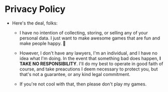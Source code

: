 # Privacy Policy
- Here's the deal, folks: 

  - I have no intention of collecting, storing, or selling any of your personal data.  I just want to make awesome games that are fun and make people happy. 🙂

  - However, I don't have any lawyers, I'm an individual, and I have no idea what I'm doing.  In the event that something bad does happen, **I TAKE NO RESPONSIBILITY**.  I'll do my best to operate in good faith of course, and take preacutions I deem necessary to protect you, but that's not a guarantee, or any kind legal commitment.
  
  - If you're not cool with that, then please don't play my games.